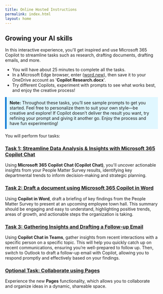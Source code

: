 ```yaml
---
title: Online Hosted Instructions
permalink: index.html
layout: home
---
```


[//]: # (AI Academy Experience https://microsoftlearning.github.io/Microsoft-365-Copilot-Immersion-Experience/Instructions/Labs/AIAcademy/index_1.html)

## Growing your AI skills

In this interactive experience, you'll get inspired and use Microsoft 365 Copilot to streamline tasks such as research, drafting documents, drafting emails, and more.

- You will have about 25 minutes to complete all the tasks.
- In a Microsoft Edge browser, enter (<a href="https://word.new" target="_blank">word.new</a>), then save it to your OneDrive account as '**Copilot Research.docx**'.
- Try different Copilots, experiment with prompts to see what works best, and enjoy the creative process!

<div style="background-color: #e0f7ff; padding: 10px; border-left: 5px solid #0078D4;">
<strong>Note:</strong> Throughout these tasks, you’ll see sample prompts to get you started. Feel free to personalize them to suit your own style—be creative and explore! If Copilot doesn’t deliver the result you want, try refining your prompt and giving it another go. Enjoy the process and have fun experimenting!
</div>

You will perform four tasks:

### [Task 1: Streamline Data Analysis & Insights with Microsoft 365 Copilot Chat](https://microsoftlearning.github.io/Microsoft-365-Copilot-Immersion-Experience/Instructions/Labs/PubSec/Task_1.html)

Using **Microsoft 365 Copilot Chat (Copilot Chat)**, you'll uncover actionable insights from your People Matter Survey results, identifying key departmental trends to inform decision-making and strategic planning.

### [Task 2: Draft a document using Microsoft 365 Copilot in Word](https://microsoftlearning.github.io/Microsoft-365-Copilot-Immersion-Experience/Instructions/Labs/PubSec/Task_2.html)

Using **Copilot in Word**, draft a briefing of key findings from the People Matter Survey to present at an upcoming employee town hall. This summary should be engaging and easy to understand, highlighting positive trends, areas of growth, and actionable steps the organization is taking.

### [Task 3: Gathering Insights and Drafting a Follow-up Email](https://microsoftlearning.github.io/Microsoft-365-Copilot-Immersion-Experience/Instructions/Labs/PubSec/Task_3.html)

Using **Copilot Chat in Teams**, gather insights from recent interactions with a specific person on a specific topic. This will help you quickly catch up on recent communications, ensuring you’re well-prepared to follow up. Then, switch to Outlook to draft a follow-up email with Copilot, allowing you to respond promptly and effectively based on your findings.

### [Optional Task: Collaborate using Pages](https://microsoftlearning.github.io/Microsoft-365-Copilot-Immersion-Experience/Instructions/Labs/PubSec/Optional_Task_1.html)

Experience the new **Pages** functionality, which allows you to collaborate and organize ideas in a dynamic, shareable space.
